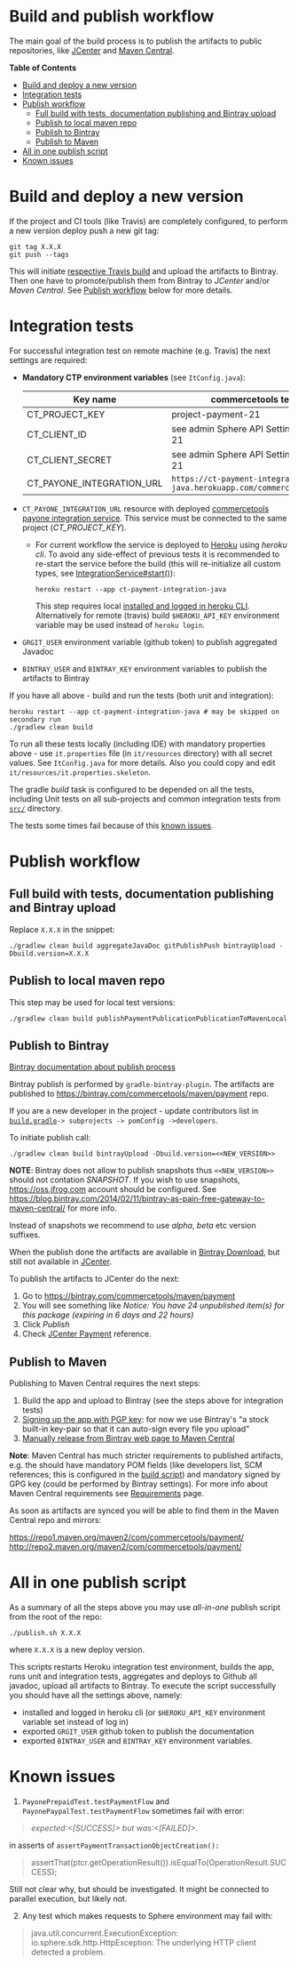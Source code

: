 Build and publish workflow
===========================

The main goal of the build process is to publish the artifacts to public repositories, 
like [JCenter](https://jcenter.bintray.com/) and [Maven Central](https://search.maven.org/).

<!-- START doctoc generated TOC please keep comment here to allow auto update -->
<!-- DON'T EDIT THIS SECTION, INSTEAD RE-RUN doctoc TO UPDATE -->
**Table of Contents** 

- [Build and deploy a new version](#build-and-deploy-a-new-version)
- [Integration tests](#integration-tests)
- [Publish workflow](#publish-workflow)
  - [Full build with tests, documentation publishing and Bintray upload](#full-build-with-tests-documentation-publishing-and-bintray-upload)
  - [Publish to local maven repo](#publish-to-local-maven-repo)
  - [Publish to Bintray](#publish-to-bintray)
  - [Publish to Maven](#publish-to-maven)
- [All in one publish script](#all-in-one-publish-script)
- [Known issues](#known-issues)

<!-- END doctoc generated TOC please keep comment here to allow auto update -->

# Build and deploy a new version

If the project and CI tools (like Travis) are completely configured, to perform a new version deploy push a new git tag:
```
git tag X.X.X
git push --tags
```

This will initiate [respective Travis build](https://travis-ci.org/commercetools/commercetools-payment-integration-java)
and upload the artifacts to Bintray. Then one have to promote/publish them 
from Bintray to _JCenter_ and/or _Maven Central_. See [Publish workflow](#publish-workflow) below for more details.

# Integration tests
 
For successful integration test on remote machine (e.g. Travis) the next settings are required:
 - **Mandatory CTP environment variables** (see `ItConfig.java`):
 
    |  Key name                 | commercetools test environment                                                    |
    |---------------------------|-----------------------------------------------------------------------------------|
    | CT_PROJECT_KEY            | project-payment-21                                                                |
    | CT_CLIENT_ID              | see admin Sphere API Settings for project-payment-21                              |
    | CT_CLIENT_SECRET          | see admin Sphere API Settings for project-payment-21                              |
    | CT_PAYONE_INTEGRATION_URL | `https://ct-payment-integration-java.herokuapp.com/commercetools/handle/payments/` |
    
  - `CT_PAYONE_INTEGRATION_URL` resource with deployed 
    [commercetools payone integration service](https://github.com/commercetools/commercetools-payone-integration).
    This service must be connected to the same project (*CT_PROJECT_KEY*).
    - For current workflow the service is deployed to [Heroku](https://dashboard.heroku.com/apps/ct-payment-integration-java/settings)
    using *heroku cli*. To avoid any side-effect of previous tests it is recommended to re-start the service 
    before the build (this will re-initialize all custom types, see [IntegrationService#start()](https://github.com/commercetools/commercetools-payone-integration/blob/927adfa637918c20feb03242242f9d57f5561669/service/src/main/java/com/commercetools/pspadapter/payone/IntegrationService.java#L52)):
      ```
      heroku restart --app ct-payment-integration-java
      ```
      This step requires local [installed and logged in heroku CLI](https://devcenter.heroku.com/articles/heroku-command-line).
      Alternatively for remote (travis) build `$HEROKU_API_KEY` environment variable may be used instead of `heroku login`.
       
  - `GRGIT_USER` environment variable (github token) to publish aggregated Javadoc
  - `BINTRAY_USER` and `BINTRAY_KEY` environment variables to publish the artifacts to Bintray 

If you have all above - build and run the tests (both unit and integration):
```
heroku restart --app ct-payment-integration-java # may be skipped on secondary run
./gradlew clean build
```

To run all these tests locally (including IDE) with mandatory properties above - use `it.properties` file 
(in `it/resources` directory) with all secret values. See `ItConfig.java` for more details. 
Also you could copy and edit `it/resources/it.properties.skeleton`.

The gradle _build_ task is configured to be depended on all the tests, including Unit tests on all sub-projects and 
common integration tests from [`src/`](/src/) directory.

The tests some times fail because of this [known issues](#known-issues).

# Publish workflow

## Full build with tests, documentation publishing and Bintray upload

Replace `X.X.X` in the snippet:

```
./gradlew clean build aggregateJavaDoc gitPublishPush bintrayUpload -Dbuild.version=X.X.X
```

## Publish to local maven repo
 
This step may be used for local test versions:
```
./gradlew clean build publishPaymentPublicationPublicationToMavenLocal
```

## Publish to Bintray

[Bintray documentation about publish process](https://blog.bintray.com/2014/02/11/bintray-as-pain-free-gateway-to-maven-central/)

Bintray publish is performed by `gradle-bintray-plugin`. The artifacts are published to 
https://bintray.com/commercetools/maven/payment 
repo.

If you are a new developer in the project - update contributors list in 
[`build.gradle`](/build.gradle)`-> subprojects -> pomConfig ->developers`.

To initiate publish call:
```
./gradlew clean build bintrayUpload -Dbuild.version=<<NEW_VERSION>>
```

**NOTE**: Bintray does not allow to publish snapshots thus `<<NEW_VERSION>>` should not contation _SNAPSHOT_.
If you wish to use snapshots, https://oss.jfrog.com account should be configured.
See https://blog.bintray.com/2014/02/11/bintray-as-pain-free-gateway-to-maven-central/ for more info.

Instead of snapshots we recommend to use _alpha_, _beta_ etc version suffixes.

When the publish done the artifacts are available in [Bintray Download](http://dl.bintray.com/commercetools/maven/com/commercetools/payment/),
but still not available in [JCenter](https://jcenter.bintray.com/com/commercetools/payment/). 

To publish the artifacts to JCenter do the next:
  1. Go to https://bintray.com/commercetools/maven/payment
  1. You will see something like _Notice: You have 24 unpublished item(s) for this package (expiring in 6 days and 22 hours)_
  1. Click _Publish_
  1. Check [JCenter Payment](https://jcenter.bintray.com/com/commercetools/payment/) reference.

## Publish to Maven

Publishing to Maven Central requires the next steps:

 1. Build the app and upload to Bintray (see the steps above for integration tests)
 1. [Signing up the app with PGP key](https://blog.bintray.com/2013/08/06/fight-crime-with-gpg/): for now we use Bintray's 
    "a stock built-in key-pair so that it can auto-sign every file you upload"
 1. [Manually release from Bintray web page to Maven Central](https://blog.bintray.com/2015/09/17/publishing-your-maven-project-to-bintray/)
 
**Note**: Maven Central has much stricter requirements to published artifacts, e.g. the should have mandatory POM fields 
(like developers list, SCM references; this is configured in the [build script](/build.gradle)) 
and mandatory signed by GPG key (could be performed by Bintray settings). For more info about Maven Central 
requirements see [Requirements](http://central.sonatype.org/pages/requirements.html) page.

As soon as artifacts are synced you will be able to find them in the Maven Central repo and mirrors:

https://repo1.maven.org/maven2/com/commercetools/payment/
http://repo2.maven.org/maven2/com/commercetools/payment/

# All in one publish script

As a summary of all the steps above you may use _all-in-one_ publish script from the root of the repo:

```
./publish.sh X.X.X
```
where `X.X.X` is a new deploy version.

This scripts restarts Heroku integration test environment, builds the app, runs unit and integration tests, 
aggregates and deploys to Github all javadoc, upload all artifacts to Bintray. 
To execute the script successfully you should have all the settings above, namely:

 - installed and logged in heroku cli (or `$HEROKU_API_KEY` environment variable set instead of log in)
 - exported `GRGIT_USER` github token to publish the documentation
 - exported `BINTRAY_USER` and `BINTRAY_KEY` environment variables.

# Known issues
 1. `PayonePrepaidTest.testPaymentFlow` and `PayonePaypalTest.testPaymentFlow` 
 sometimes fail with error:
 > _expected:<[SUCCESS]> but was:<[FAILED]>_. 
 
 in asserts of `assertPaymentTransactionObjectCreation():`
 > assertThat(ptcr.getOperationResult()).isEqualTo(OperationResult.SUCCESS);
 
  
 Still not clear why, but should be investigated.
 It might be connected to parallel execution, but likely not.
 
 2. Any test which makes requests to Sphere environment may fail with:
 > java.util.concurrent.ExecutionException: io.sphere.sdk.http.HttpException: 
 > The underlying HTTP client detected a problem.
 

